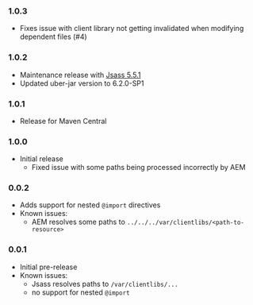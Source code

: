 ### 1.0.3
* Fixes issue with client library not getting invalidated when modifying dependent files (#4)

### 1.0.2
* Maintenance release with [Jsass 5.5.1](https://github.com/bit3/jsass/releases/tag/5.5.1)
* Updated uber-jar version to 6.2.0-SP1

### 1.0.1
* Release for Maven Central

### 1.0.0
* Initial release
    * Fixed issue with some paths being processed incorrectly by AEM

### 0.0.2
* Adds support for nested `@import` directives
* Known issues:
    * AEM resolves some paths to `../../../var/clientlibs/<path-to-resource>`

### 0.0.1
* Initial pre-release
* Known issues: 
    * Jsass resolves paths to `/var/clientlibs/...`
    * no support for nested `@import`